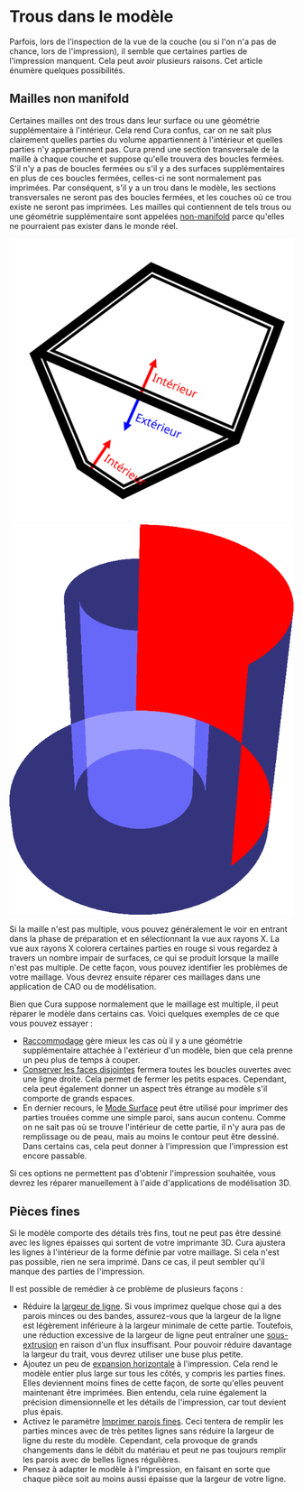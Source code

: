 Trous dans le modèle
===

Parfois, lors de l'inspection de la vue de la couche (ou si l'on n'a pas de chance, lors de l'impression), il semble que certaines parties de l'impression manquent. Cela peut avoir plusieurs raisons. Cet article énumère quelques possibilités.

Mailles non manifold
----
Certaines mailles ont des trous dans leur surface ou une géométrie supplémentaire à l'intérieur. Cela rend Cura confus, car on ne sait plus clairement quelles parties du volume appartiennent à l'intérieur et quelles parties n'y appartiennent pas. Cura prend une section transversale de la maille à chaque couche et suppose qu'elle trouvera des boucles fermées. S'il n'y a pas de boucles fermées ou s'il y a des surfaces supplémentaires en plus de ces boucles fermées, celles-ci ne sont normalement pas imprimées. Par conséquent, s'il y a un trou dans le modèle, les sections transversales ne seront pas des boucles fermées, et les couches où ce trou existe ne seront pas imprimées. Les mailles qui contiennent de tels trous ou une géométrie supplémentaire sont appelées [non-manifold](https://en.wikipedia.org/wiki/Manifold) parce qu'elles ne pourraient pas exister dans le monde réel. 

![Une pièce avec une paroi supplémentaire à l'intérieur, où il est ambigu que la partie inférieure soit à l'intérieur ou à l'extérieur de la pièce](../images/non_manifold_inside_fr.svg)
![Les mailles non manifestes sont généralement affichées avec des parties rouges en vue radiographique](../../../articles/images/x_ray.png)

Si la maille n'est pas multiple, vous pouvez généralement le voir en entrant dans la phase de préparation et en sélectionnant la vue aux rayons X. La vue aux rayons X colorera certaines parties en rouge si vous regardez à travers un nombre impair de surfaces, ce qui se produit lorsque la maille n'est pas multiple. De cette façon, vous pouvez identifier les problèmes de votre maillage. Vous devrez ensuite réparer ces maillages dans une application de CAO ou de modélisation.

Bien que Cura suppose normalement que le maillage est multiple, il peut réparer le modèle dans certains cas. Voici quelques exemples de ce que vous pouvez essayer :
* [Raccommodage](../meshfix/meshfix_extensive_stitching.md) gère mieux les cas où il y a une géométrie supplémentaire attachée à l'extérieur d'un modèle, bien que cela prenne un peu plus de temps à couper.
* [Conserver les faces disjointes](../meshfix/meshfix_keep_open_polygons.md) fermera toutes les boucles ouvertes avec une ligne droite. Cela permet de fermer les petits espaces. Cependant, cela peut également donner un aspect très étrange au modèle s'il comporte de grands espaces.
* En dernier recours, le [Mode Surface](../blackmagic/magic_mesh_surface_mode.md) peut être utilisé pour imprimer des parties trouées comme une simple paroi, sans aucun contenu. Comme on ne sait pas où se trouve l'intérieur de cette partie, il n'y aura pas de remplissage ou de peau, mais au moins le contour peut être dessiné. Dans certains cas, cela peut donner à l'impression que l'impression est encore passable.

Si ces options ne permettent pas d'obtenir l'impression souhaitée, vous devrez les réparer manuellement à l'aide d'applications de modélisation 3D.

Pièces fines
----
Si le modèle comporte des détails très fins, tout ne peut pas être dessiné avec les lignes épaisses qui sortent de votre imprimante 3D. Cura ajustera les lignes à l'intérieur de la forme définie par votre maillage. Si cela n'est pas possible, rien ne sera imprimé. Dans ce cas, il peut sembler qu'il manque des parties de l'impression.

Il est possible de remédier à ce problème de plusieurs façons :
* Réduire la [largeur de ligne](../resolution/line_width.md). Si vous imprimez quelque chose qui a des parois minces ou des bandes, assurez-vous que la largeur de la ligne est légèrement inférieure à la largeur minimale de cette partie. Toutefois, une réduction excessive de la largeur de ligne peut entraîner une [sous-extrusion](underextrusion.md) en raison d'un flux insuffisant. Pour pouvoir réduire davantage la largeur du trait, vous devrez utiliser une buse plus petite.
* Ajoutez un peu de [expansion horizontale](../shell/xy_offset.md) à l'impression. Cela rend le modèle entier plus large sur tous les côtés, y compris les parties fines. Elles deviennent moins fines de cette façon, de sorte qu'elles peuvent maintenant être imprimées. Bien entendu, cela ruine également la précision dimensionnelle et les détails de l'impression, car tout devient plus épais.
* Activez le paramètre [Imprimer parois fines](../shell/fill_outline_gaps.md). Ceci tentera de remplir les parties minces avec de très petites lignes sans réduire la largeur de ligne du reste du modèle. Cependant, cela provoque de grands changements dans le débit du matériau et peut ne pas toujours remplir les parois avec de belles lignes régulières.
* Pensez à adapter le modèle à l'impression, en faisant en sorte que chaque pièce soit au moins aussi épaisse que la largeur de votre ligne.
